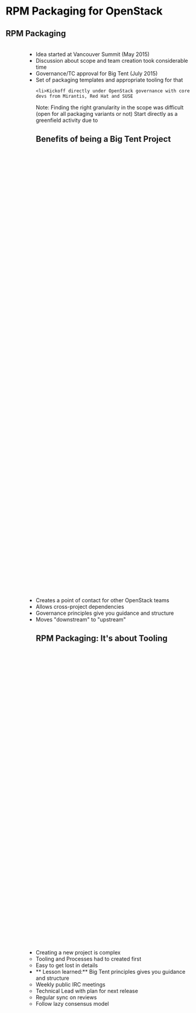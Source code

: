 <!-- .slide: style="background-image: url(images/egg_packaging.jpg); background-size: cover;" id="rpm-packaging" data-timing="30" -->
<h1 style="color: black; bottom: 0">RPM Packaging for OpenStack</h1>

<img data-src="images/OpenStack_logo.png" width="20%" style="position: absolute; left: 0; top: 480px" align="center"/>


<!-- .slide: data-state="normal" id="rpm-packaging-overview" data-timing="80" -->
## RPM Packaging

<img data-src="images/rpm_packaging.png" style="float: left; height: 70%; margin-right: 80px" data-timing="80"/>

<ul style="display: inline">
    <li>Idea started at Vancouver Summit (May 2015)
    <li>Discussion about scope and team creation took considerable time
    <li>Governance/TC approval for Big Tent (July 2015)
    <li>Set of packaging templates and appropriate tooling for that

    <li>Kickoff directly under OpenStack governance with core devs from Mirantis, Red Hat and SUSE
</ul>

Note:
Finding the right granularity in the scope was difficult (open for all packaging variants or not)
Start directly as a greenfield activity due to


<!-- .slide: data-state="normal" id="rpm-packaging-why" data-timing="60" -->
## Benefits of being a Big Tent Project

<p style="text-align: center">
<img data-src="images/packagingcontributions.png" style="height: 30%"/>
</p>

*   Creates a point of contact for other OpenStack teams
*   Allows cross-project dependencies
*   Governance principles give you guidance and structure
*   Moves "downstream" to "upstream"


<!-- .slide: data-state="normal" id="rpm-packaging-lessons" data-timing="60" -->
## RPM Packaging: It's about Tooling

<p style="text-align: center">
<img data-src="images/differentwheels.png" style="height: 20%"/>
</p>

*   Creating a new project is complex
    *   Tooling and Processes had to created first
    *   Easy to get lost in details
*   ** Lesson learned:** Big Tent principles gives you guidance and structure
    *   Weekly public IRC meetings
    *   Technical Lead with plan for next release
    *   Regular sync on reviews
    *   Follow lazy consensus model

